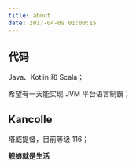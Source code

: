 ```yaml
---
title: about
date: 2017-04-09 01:00:15
---
```


## 代码

Java、Kotlin 和 Scala；

希望有一天能实现 JVM 平台语言制霸；

## Kancolle

塔威提督，目前等级 116；

**舰娘就是生活**
